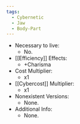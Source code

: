 ```yaml
---
tags:
  - Cybernetic
  - Jaw
  - Body-Part
---
```

* Necessary to live:
	* No.
* [[Efficiency]] Effects:
	* +Charisma
* Cost Multiplier:
	* x1
* [[Cybercost]] Multiplier:
	* x1
* Nonexistent Versions:
	* None.
* Additional Info:
	* None.